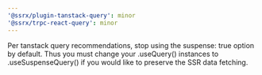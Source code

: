 ```yaml
---
'@ssrx/plugin-tanstack-query': minor
'@ssrx/trpc-react-query': minor
---
```


Per tanstack query recommendations, stop using the suspense: true option by default. Thus you must change your
.useQuery() instances to .useSuspenseQuery() if you would like to preserve the SSR data fetching.
